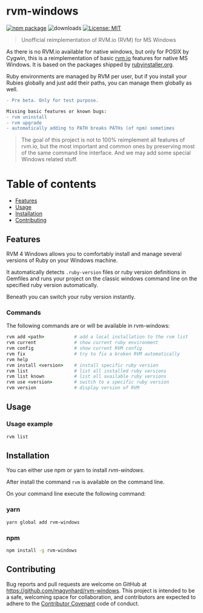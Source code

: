 # rvm-windows

[![npm package](https://img.shields.io/npm/v/rvm-windows?color=default&style=plastic&logo=npm)](https://www.npmjs.com/package/rvm-windows)
![downloads](https://img.shields.io/npm/dt/rvm-windows?color=blue&style=plastic)
[![License: MIT](https://img.shields.io/badge/License-MIT-gold.svg?style=plastic&logo=mit)](LICENSE)

> Unofficial reimplementation of RVM.io (RVM) for MS Windows

As there is no RVM.io available for native windows, but only for POSIX by Cygwin, this is a reimplementation of basic [rvm.io](https://rvm.io/)
features for native MS Windows. It is based on the packages shipped by [rubyinstaller.org](https://rubyinstaller.org/).

Ruby environments are managed by RVM per user, but if you install your Rubies globally and just add their paths, you can manage them globally as well.

```diff
- Pre beta. Only for test purpose.

Missing basic features or known bugs:
- rvm uninstall 
- rvm upgrade
- automatically adding to PATH breaks PATHs (of npm) sometimes 
```


> The goal of this project is not to 100% reimplement all features of 
> rvm.io, but the most important and common ones by preserving most of the
> same command line interface. And we may add some special Windows related stuff.

# Table of contents

* [Features](#features)
* [Usage](#usage)
* [Installation](#installation)
* [Contributing](#contributing)

<a name="features"></a>

## Features
RVM 4 Windows allows you to comfortably install and manage several versions of Ruby on your Windows machine.

It automatically detects `.ruby-version` files or ruby version definitions in Gemfiles and runs your project on the classic windows command line on the specified ruby version automatically.

Beneath you can switch your ruby version instantly.

### Commands
The following commands are or will be available in rvm-windows:

```ruby
rvm add <path>           # add a local installation to the rvm list
rvm current              # show current ruby environment
rvm config               # show current RVM config
rvm fix                  # try to fix a broken RVM automatically 
rvm help        
rvm install <version>    # install specific ruby version
rvm list                 # list all installed ruby versions
rvm list known           # list all available ruby versions
rvm use <version>        # switch to a specific ruby version
rvm version              # display version of RVM
```



<a name="usage"></a>

## Usage

### Usage example

```bash
rvm list
```

<a name="installation"></a>

## Installation

You can either use npm or yarn to install *rvm-windows*.

After install the command `rvm` is available on the command line.

On your command line execute the following command:

### yarn

```bash
yarn global add rvm-windows
```

### npm

```bash
npm install -g rvm-windows
```

<a name="contributing"></a>

## Contributing

Bug reports and pull requests are welcome on GitHub at https://github.com/magynhard/rvm-windows. This project is
intended
to be a safe, welcoming space for collaboration, and contributors are expected to adhere to
the [Contributor Covenant](http://contributor-covenant.org) code of conduct.

